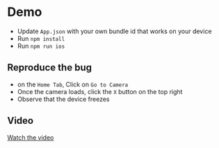# Demo

- Update `App.json` with your own bundle id that works on your device
- Run `npm install`
- Run `npm run ios`

## Reproduce the bug

- on the `Home Tab`, Click on `Go to Camera`
- Once the camera loads, click the `X` button on the top right
- Observe that the device freezes

## Video

[Watch the video](./video/freeze-demo.mp4)

